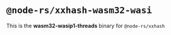 # `@node-rs/xxhash-wasm32-wasi`

This is the **wasm32-wasip1-threads** binary for `@node-rs/xxhash`
